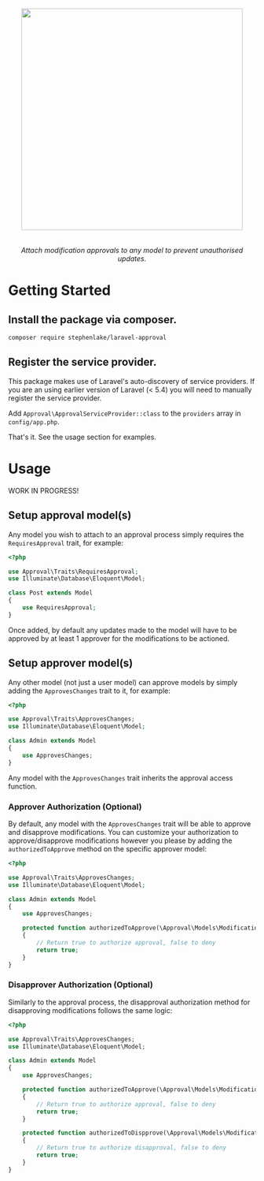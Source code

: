 <h6 align="center">
    <img src="https://raw.githubusercontent.com/stephenlake/laravel-approval/master/docs/assets/laravel-approval.png" width="450"/>
</h6>

<h6 align="center">
    Attach modification approvals to any model to prevent unauthorised updates.
</h6>

# Getting Started

## Install the package via composer.

```bash
composer require stephenlake/laravel-approval
```

## Register the service provider.

This package makes use of Laravel's auto-discovery of service providers. If you are an using earlier version of Laravel (&lt; 5.4) you will need to manually register the service provider.

Add `Approval\ApprovalServiceProvider::class` to the `providers` array in `config/app.php`.

That's it. See the usage section for examples.

# Usage

WORK IN PROGRESS!

## Setup approval model(s)
Any model you wish to attach to an approval process simply requires the `RequiresApproval` trait, for example:

```php
<?php

use Approval\Traits\RequiresApproval;
use Illuminate\Database\Eloquent\Model;

class Post extends Model
{
    use RequiresApproval;
}
```
Once added, by default any updates made to the model will have to be approved by at least 1 approver for the modifications to be actioned.

## Setup approver model(s)
Any other model (not just a user model) can approve models by simply adding the `ApprovesChanges` trait to it, for example:

```php
<?php

use Approval\Traits\ApprovesChanges;
use Illuminate\Database\Eloquent\Model;

class Admin extends Model
{
    use ApprovesChanges;
}
```
Any model with the `ApprovesChanges` trait inherits the approval access function.

### Approver Authorization (Optional)
By default, any model with the `ApprovesChanges` trait will be able to approve and disapprove modifications. You can customize your authorization to approve/disapprove modifications however you please by adding the `authorizedToApprove` method on the specific approver model:


```php
<?php

use Approval\Traits\ApprovesChanges;
use Illuminate\Database\Eloquent\Model;

class Admin extends Model
{
    use ApprovesChanges;

    protected function authorizedToApprove(\Approval\Models\Modification $mod) : bool
    {
        // Return true to authorize approval, false to deny
        return true;
    }
}
```


### Disapprover Authorization (Optional)
Similarly to the approval process, the disapproval authorization method for disapproving modifications follows the same logic:

```php
<?php

use Approval\Traits\ApprovesChanges;
use Illuminate\Database\Eloquent\Model;

class Admin extends Model
{
    use ApprovesChanges;

    protected function authorizedToApprove(\Approval\Models\Modification $mod) : bool
    {
        // Return true to authorize approval, false to deny
        return true;
    }

    protected function authorizedToDispprove(\Approval\Models\Modification $mod) : bool
    {
        // Return true to authorize disapproval, false to deny
        return true;
    }
}
```
